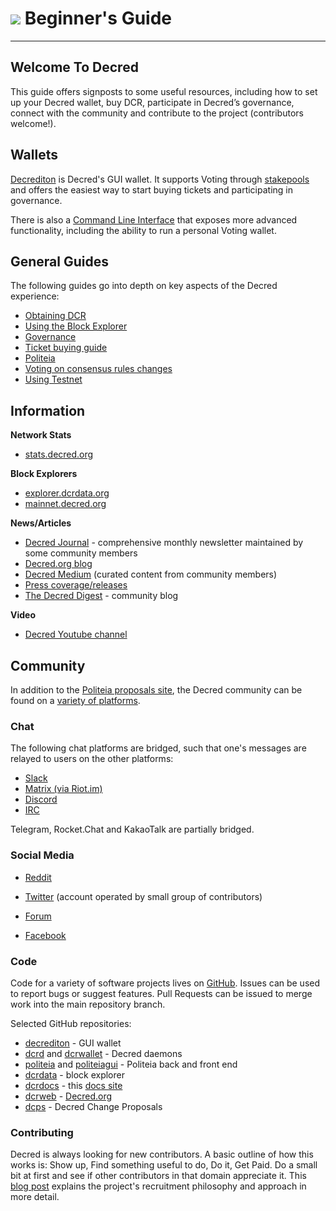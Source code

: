 # <img class="dcr-icon" src="/img/dcr-icons/Flag.svg" /> Beginner's Guide

---

## Welcome To Decred 

This guide offers signposts to some useful resources, including how to set up your Decred wallet, buy DCR, participate in Decred’s governance, connect with the community and contribute to the project (contributors welcome!). 

## Wallets

[Decrediton](user-guides/decrediton-setup.md) is Decred's GUI wallet. It supports Voting through [stakepools](https://decred.org/stakepools/) and offers the easiest way to start buying tickets and participating in governance.

There is also a [Command Line Interface](user-guides/cli-installation.md) that exposes more advanced functionality, including the ability to run a personal Voting wallet.

## General Guides 

The following guides go into depth on key aspects of the Decred experience:

* [Obtaining DCR](obtaining-dcr.md)
* [Using the Block Explorer](using-the-block-explorer.md)
* [Governance](../governance/governance.md)
* [Ticket buying guide](../mining/proof-of-stake.md)
* [Politeia](../governance/politeia.md)
* [Voting on consensus rules changes](user-guides/agenda-voting.md)
* [Using Testnet](using-testnet.md)


## Information

**Network Stats**

* [stats.decred.org](https://stats.decred.org/)

**Block Explorers**

* [explorer.dcrdata.org](https://explorer.dcrdata.org/)
* [mainnet.decred.org](https://mainnet.decred.org/)

**News/Articles**

* [Decred Journal](https://xaur.github.io/decred-news/) - comprehensive monthly newsletter maintained by some community members
* [Decred.org blog](https://blog.decred.org)
* [Decred Medium](https://medium.com/decred) (curated content from community members)
* [Press coverage/releases](https://decred.org/press/)
* [The Decred Digest](https://thedecreddigest.com/) - community blog

**Video**

* [Decred Youtube channel](https://www.youtube.com/decredchannel)

## Community

In addition to the [Politeia proposals site](https://proposals.decred.org), the Decred community can be found on a [variety of platforms](https://decred.org/community/).

### Chat 

The following chat platforms are bridged, such that one's messages are relayed to users on the other platforms:

* [Slack](https://slack.decred.org/)
* [Matrix (via Riot.im)](https://riot.im/app/#/room/#general:decred.org)
* [Discord](https://discord.gg/GJ2GXfz)
* [IRC](https://webchat.freenode.net/?channels=decred&uio=d4)

Telegram, Rocket.Chat and KakaoTalk are partially bridged.

### Social Media

* [Reddit](https://www.reddit.com/r/decred)

* [Twitter](https://twitter.com/decredproject) (account operated by small group of contributors)
* [Forum](https://forum.decred.org/)
* [Facebook](https://facebook.com/decredproject) 

### Code

Code for a variety of software projects lives on [GitHub](https://github.com/decred). Issues can be used to report bugs or suggest features. Pull Requests can be issued to merge work into the main repository branch.

Selected GitHub repositories:

* [decrediton](https://github.com/decred/decrediton) - GUI wallet
* [dcrd](https://github.com/decred/dcrd) and [dcrwallet](https://github.com/decred/dcrwallet) - Decred daemons
* [politeia](https://github.com/decred/politeia) and [politeiagui](https://github.com/decred/politeiagui) - Politeia back and front end
* [dcrdata](https://github.com/decred/dcrdata) - block explorer
* [dcrdocs](https://github.com/decred/dcrdocs) - this [docs site](../index.md)
* [dcrweb](https://github.com/decred/dcrweb) - [Decred.org](https://decred.org/)
* [dcps](https://github.com/decred/dcps) - Decred Change Proposals

### Contributing

Decred is always looking for new contributors. A basic outline of how this works is: Show up, Find something useful to do, Do it, Get Paid. Do a small bit at first and see if other contributors in that domain appreciate it. This [blog post](https://blog.decred.org/2017/07/25/Decred-Recruiting/) explains the project's recruitment philosophy and approach in more detail.
